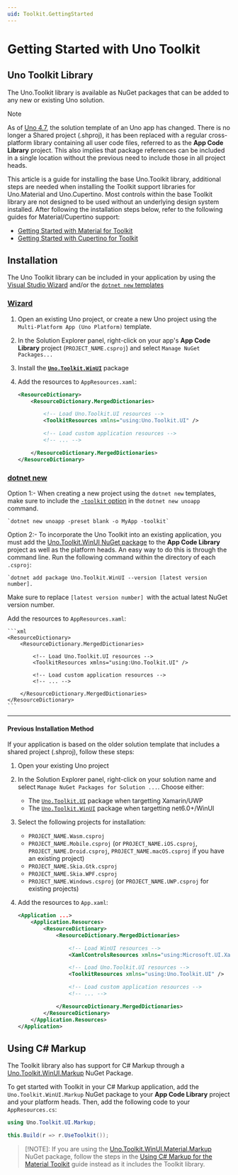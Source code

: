```yaml
---
uid: Toolkit.GettingStarted
---
```

# Getting Started with Uno Toolkit

## Uno Toolkit Library

The Uno.Toolkit library is available as NuGet packages that can be added to any new or existing Uno solution.

> [!NOTE]
> As of [Uno 4.7](https://platform.uno/blog/uno-platform-4-7-new-project-template-performance-improvements-and-more/), the solution template of an Uno app has changed. There is no longer a Shared project (.shproj), it has been replaced with a regular cross-platform library containing all user code files, referred to as the **App Code Library** project. This also implies that package references can be included in a single location without the previous need to include those in all project heads.

This article is a guide for installing the base Uno.Toolkit library, additional steps are needed when installing the Toolkit support libraries for Uno.Material and Uno.Cupertino. Most controls within the base Toolkit library are not designed to be used without an underlying design system installed. After following the installation steps below, refer to the following guides for Material/Cupertino support:

- [Getting Started with Material for Toolkit](./material-getting-started.md)
- [Getting Started with Cupertino for Toolkit](./cupertino-getting-started.md)

## Installation

The Uno Toolkit library can be included in your application by using the [Visual Studio Wizard](xref:Uno.GettingStarted.CreateAnApp.VS2022) and/or the [`dotnet new` templates](xref:Uno.GetStarted.dotnet-new)

### [**Wizard**](#tab/wizard)



1. Open an existing Uno project, or create a new Uno project using the `Multi-Platform App (Uno Platform)` template.
2. In the Solution Explorer panel, right-click on your app's **App Code Library** project (`PROJECT_NAME.csproj`) and select `Manage NuGet Packages...`
3. Install the [**`Uno.Toolkit.WinUI`**](https://www.nuget.org/packages/Uno.Toolkit.WinUI.Material) package
4. Add the resources to `AppResources.xaml`:

    ```xml
    <ResourceDictionary>
        <ResourceDictionary.MergedDictionaries>

            <!-- Load Uno.Toolkit.UI resources -->
            <ToolkitResources xmlns="using:Uno.Toolkit.UI" />

            <!-- Load custom application resources -->
            <!-- ... -->

        </ResourceDictionary.MergedDictionaries>
    </ResourceDictionary>
    ```
### [**dotnet new**](#tab/dotnet-new)

Option 1:- When creating a new project using the `dotnet new` templates, make sure  to include the [`-toolkit` option](xref:Uno.GettingStarted.UsingWizard.Features#toolkit) in the `dotnet new unoapp` command.     
    
    `dotnet new unoapp -preset blank -o MyApp -toolkit` 

Option 2:- To incorporate the Uno Toolkit into an existing application, you must add the [Uno.Toolkit.WinUI NuGet package](https://www.nuget.org/packages/Uno.Toolkit.WinUI) to the **App Code Library** project as well as the platform heads. An easy way to do this is through the command line. Run the following command within the directory of each `.csproj`:       
    
    `dotnet add package Uno.Toolkit.WinUI --version [latest version number]. 

 Make sure to replace `[latest version number] `with the actual latest NuGet version number.
 
 Add the resources to `AppResources.xaml`:

    ```xml
    <ResourceDictionary>
        <ResourceDictionary.MergedDictionaries>

            <!-- Load Uno.Toolkit.UI resources -->
            <ToolkitResources xmlns="using:Uno.Toolkit.UI" />

            <!-- Load custom application resources -->
            <!-- ... -->

        </ResourceDictionary.MergedDictionaries>
    </ResourceDictionary>
    ```

***


#### Previous Installation Method

If your application is based on the older solution template that includes a shared project (.shproj), follow these steps:

1. Open your existing Uno project
2. In the Solution Explorer panel, right-click on your solution name and select `Manage NuGet Packages for Solution ...`. Choose either:
    - The [`Uno.Toolkit.UI`](https://www.nuget.org/packages/Uno.Material/) package when targetting Xamarin/UWP
    - The [`Uno.Toolkit.WinUI`](https://www.nuget.org/packages/Uno.Material.WinUI) package when targetting net6.0+/WinUI

3. Select the following projects for installation:
    - `PROJECT_NAME.Wasm.csproj`
    - `PROJECT_NAME.Mobile.csproj` (or `PROJECT_NAME.iOS.csproj`, `PROJECT_NAME.Droid.csproj`, `PROJECT_NAME.macOS.csproj` if you have an existing project)
    - `PROJECT_NAME.Skia.Gtk.csproj`
    - `PROJECT_NAME.Skia.WPF.csproj`
    - `PROJECT_NAME.Windows.csproj` (or `PROJECT_NAME.UWP.csproj` for existing projects)
4. Add the resources to `App.xaml`:

    ```xml
    <Application ...>
        <Application.Resources>
            <ResourceDictionary>
                <ResourceDictionary.MergedDictionaries>

                    <!-- Load WinUI resources -->
                    <XamlControlsResources xmlns="using:Microsoft.UI.Xaml.Controls" />

                    <!-- Load Uno.Toolkit.UI resources -->
                    <ToolkitResources xmlns="using:Uno.Toolkit.UI" />

                    <!-- Load custom application resources -->
                    <!-- ... -->

                </ResourceDictionary.MergedDictionaries>
            </ResourceDictionary>
        </Application.Resources>
    </Application>
    ```

## Using C# Markup

The Toolkit library also has support for C# Markup through a [Uno.Toolkit.WinUI.Markup](https://www.nuget.org/packages/Uno.Toolkit.WinUI.Markup) NuGet Package.

To get started with Toolkit in your C# Markup application, add the `Uno.Toolkit.WinUI.Markup` NuGet package to your **App Code Library** project and your platform heads.
Then, add the following code to your `AppResources.cs`:

```csharp
using Uno.Toolkit.UI.Markup;

this.Build(r => r.UseToolkit());
```

> [!NOTE]: If you are using the [Uno.Toolkit.WinUI.Material.Markup](https://www.nuget.org/packages/Uno.Toolkit.WinUI.Material.Markup) NuGet package, follow the steps in the [Using C# Markup for the Material Toolkit](./material-getting-started.md#using-c-markup) guide instead as it includes the Toolkit library.
